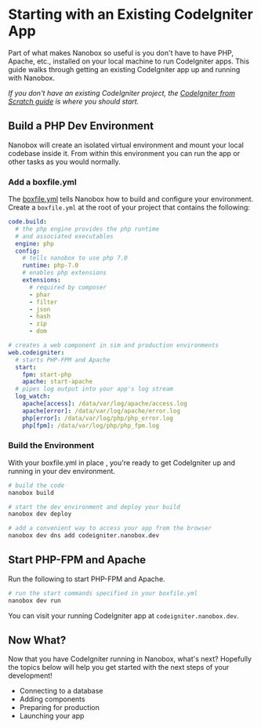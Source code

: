 # Starting with an Existing CodeIgniter App

Part of what makes Nanobox so useful is you don't have to have PHP, Apache, etc., installed on your local machine to run CodeIgniter apps. This guide walks through getting an existing CodeIgniter app up and running with Nanobox.

*If you don't have an existing CodeIgniter project, the [CodeIgniter from Scratch guide](/php/codeigniter/from-scratch) is where you should start.*

## Build a PHP Dev Environment
Nanobox will create an isolated virtual environment and mount your local codebase inside it. From within this environment you can run the app or other tasks as you would normally.

### Add a boxfile.yml
The [boxfile.yml](https://docs.nanobox.io/boxfile/) tells Nanobox how to build and configure your environment. Create a `boxfile.yml` at the root of your project that contains the following:

```yaml
code.build:
  # the php engine provides the php runtime
  # and associated executables
  engine: php
  config:
    # tells nanobox to use php 7.0
    runtime: php-7.0
    # enables php extensions
    extensions:
      # required by composer
      - phar
      - filter
      - json
      - hash
      - zip
      - dom

# creates a web component in sim and production environments
web.codeigniter:
  # starts PHP-FPM and Apache
  start:
    fpm: start-php
    apache: start-apache
  # pipes log output into your app's log stream
  log_watch:
    apache[access]: /data/var/log/apache/access.log
    apache[error]: /data/var/log/apache/error.log
    php[error]: /data/var/log/php/php_error.log
    php[fpm]: /data/var/log/php/php_fpm.log
```

### Build the Environment
With your boxfile.yml in place , you're ready to get CodeIgniter up and running in your dev environment.

```bash
# build the code
nanobox build

# start the dev environment and deploy your build
nanobox dev deploy

# add a convenient way to access your app from the browser
nanobox dev dns add codeigniter.nanobox.dev
```

## Start PHP-FPM and Apache
Run the following to start PHP-FPM and Apache.

```bash
# run the start commands specified in your boxfile.yml
nanobox dev run
```

You can visit your running CodeIgniter app at `codeigniter.nanobox.dev`.

## Now What?
Now that you have CodeIgniter running in Nanobox, what's next? Hopefully the topics below will help you get started with the next steps of your development!

- Connecting to a database
- Adding components
- Preparing for production
- Launching your app
